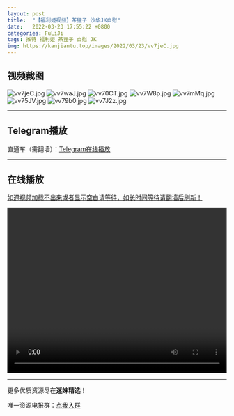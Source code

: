 ```yaml
---
layout: post
title:  "【福利姬视频】茶狸子 沙华JK自慰"
date:   2022-03-23 17:55:22 +0800
categories: FuLiJi
tags: 推特 福利姬 茶狸子 自慰 JK
img: https://kanjiantu.top/images/2022/03/23/vv7jeC.jpg
---
```



## 视频截图

![vv7jeC.jpg](https://kanjiantu.top/images/2022/03/23/vv7jeC.jpg)
![vv7waJ.jpg](https://kanjiantu.top/images/2022/03/23/vv7waJ.jpg)
![vv70CT.jpg](https://kanjiantu.top/images/2022/03/23/vv70CT.jpg)
![vv7W8p.jpg](https://kanjiantu.top/images/2022/03/23/vv7W8p.jpg)
![vv7mMq.jpg](https://kanjiantu.top/images/2022/03/23/vv7mMq.jpg)
![vv75JV.jpg](https://kanjiantu.top/images/2022/03/23/vv75JV.jpg)
![vv79b0.jpg](https://kanjiantu.top/images/2022/03/23/vv79b0.jpg)
![vv7J2z.jpg](https://kanjiantu.top/images/2022/03/23/vv7J2z.jpg)

* * *
## Telegram播放

直通车（需翻墙）：[Telegram在线播放](https://t.me/mimeijingxuan/307)

* * *
## 在线播放
<u>如遇视频加载不出来或者显示空白请等待，如长时间等待请翻墙后刷新！</u>
<center><video src="https://cdn.publer.io/uploads/videos/6239f44edb27970a9dcfa402/367390635a334ef33203014b02bf6c0f.mp4" width="100%" height="380px" controls="controls"></video></center>


* * *
更多优质资源尽在**迷妹精选**！

唯一资源电报群：[点我入群](https://t.me/mimeijingxuan)


